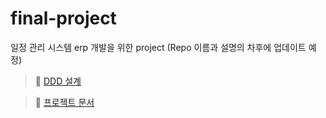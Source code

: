 # final-project
일정 관리 시스템 erp 개발을 위한 project (Repo 이름과 설명의 차후에 업데이트 예정)

> 🔗 <a href="https://miro.com/app/board/uXjVKQtve4I=/?share_link_id=857640009601">DDD 설계</a>

> 🔗 <a href="https://docs.google.com/spreadsheets/d/1HWfxvQndZ2qIPvQ9ABBPGIpPJcfVdUdNPyAJghvC7W4/edit?usp=sharing">프로젝트 문서</a>
